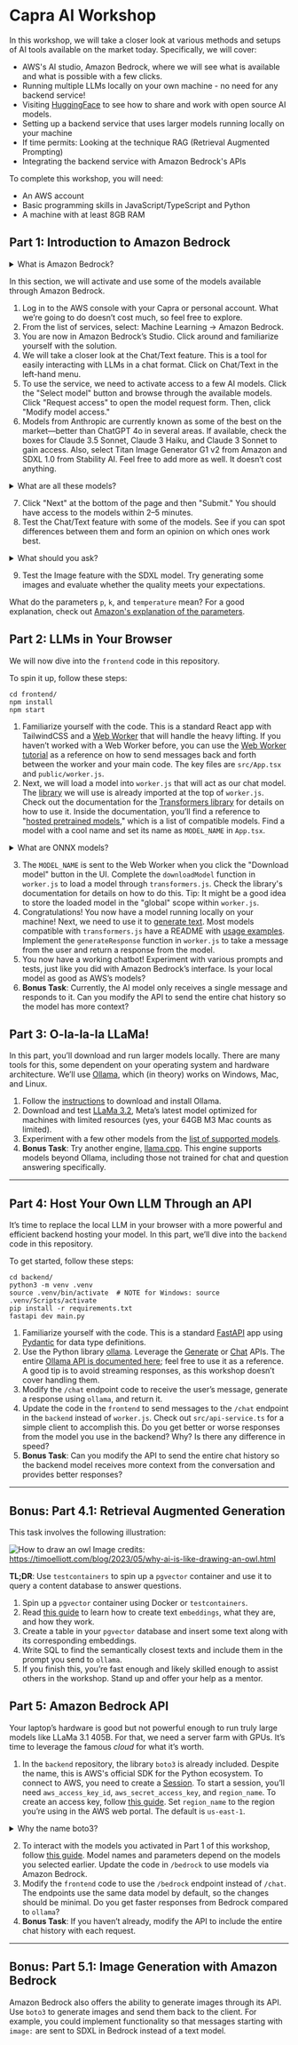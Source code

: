 # Capra AI Workshop

In this workshop, we will take a closer look at various methods and setups of AI tools available on the market today. Specifically, we will cover:

- AWS's AI studio, Amazon Bedrock, where we will see what is available and what is possible with a few clicks.
- Running multiple LLMs locally on your own machine - no need for any backend service!
- Visiting [HuggingFace](https://huggingface.co/) to see how to share and work with open source AI models.
- Setting up a backend service that uses larger models running locally on your machine
- If time permits: Looking at the technique RAG (Retrieval Augmented Prompting)
- Integrating the backend service with Amazon Bedrock's APIs

To complete this workshop, you will need:

- An AWS account
- Basic programming skills in JavaScript/TypeScript and Python
- A machine with at least 8GB RAM

## Part 1: Introduction to Amazon Bedrock

<details>
<summary>What is Amazon Bedrock?</summary>

Amazon Bedrock is a fully managed service that provides developers and organizations access to a range of large language models (LLMs) and generative AI models via a simple API interface. The service includes models from leading AI companies like Anthropic, AI21 Labs, and Stability AI, as well as Amazon's own models.

Technically, Bedrock functions as an abstraction layer over complex AI infrastructure. It handles scaling up, scaling down, and resource allocation automatically, eliminating the need for manual management of underlying hardware and software.

A key feature of Bedrock is the ability for model customization. This allows users to fine-tune pre-trained models on their own datasets, which can improve the model's performance for specific use cases. The process takes place within the customer's AWS environment, ensuring data security and privacy.

Bedrock integrates seamlessly with other AWS services, enabling the development of end-to-end AI solutions. For example, you can combine Bedrock with Amazon S3 for data storage, Amazon SageMaker for additional machine learning tasks, or AWS Lambda for serverless processing of AI-generated content.

The Bedrock API supports both synchronous and asynchronous requests, providing flexibility for different use cases. For long or resource-intensive tasks, asynchronous calls can be particularly useful.

The service can be used for a variety of tasks in natural language processing and generative AI, including text generation, semantic search, sentiment analysis, and translation. It also supports multimodal models that can generate or analyze both text and images.

</details>

In this section, we will activate and use some of the models available through Amazon Bedrock.

1. Log in to the AWS console with your Capra or personal account. What we’re going to do doesn’t cost much, so feel free to explore.
1. From the list of services, select: Machine Learning -> Amazon Bedrock.
1. You are now in Amazon Bedrock’s Studio. Click around and familiarize yourself with the solution.
1. We will take a closer look at the Chat/Text feature. This is a tool for easily interacting with LLMs in a chat format. Click on Chat/Text in the left-hand menu.
1. To use the service, we need to activate access to a few AI models. Click the "Select model" button and browse through the available models. Click "Request access" to open the model request form. Then, click "Modify model access."
1. Models from Anthropic are currently known as some of the best on the market—better than ChatGPT 4o in several areas. If available, check the boxes for Claude 3.5 Sonnet, Claude 3 Haiku, and Claude 3 Sonnet to gain access. Also, select Titan Image Generator G1 v2 from Amazon and SDXL 1.0 from Stability AI. Feel free to add more as well. It doesn’t cost anything.

<details>
<summary>What are all these models?</summary>

Amazon develops some models itself, but its greatest strength lies in providing models from other vendors under a unified API.

The text-generation models available are among the best in the field, and there’s a wide selection. For image generation, the selection is more limited, and state-of-the-art models are not available. Currently, image generation is restricted to Amazon’s own Titan models and one model from Stability AI (SDXL v1.0).

If you’re interested in learning more about the best image generators out there, check out:

- [DALL-E 3](https://openai.com/index/dall-e-3/) by OpenAI
- [Midjourney 6.1](https://www.midjourney.com/home) by Midjourney
- [Stable Diffusion 3.5 Large](https://stability.ai/) by Stability AI

There are also other categories of models:

**Audio**

- [Synthesia](https://www.synthesia.io/features/languages)
- [Assembly.ai](https://www.assemblyai.com/) <- Excellent for podcasts!
- [Whisper](https://openai.com/index/whisper/) by OpenAI

**Video**

- [Sora](https://openai.com/index/sora/) by OpenAI (Not available to the public)
- [Synthesia Video](https://www.synthesia.io/video-templates) Example: [Video generated through Synthesia Studio](https://share.synthesia.io/627708f6-e273-4bb3-a89a-0eb7e3a8176a)

</details>

7. Click "Next" at the bottom of the page and then "Submit." You should have access to the models within 2–5 minutes.
8. Test the Chat/Text feature with some of the models. See if you can spot differences between them and form an opinion on which ones work best.

<details>
<summary>What should you ask?</summary>

Most language models are good enough to provide recipes or dinner suggestions, even in Norwegian. Instead, ask about more advanced topics to test whether the model understands context and details in the text you provide.

For some great prompt examples, check out [this blog on the topic](https://medium.com/@woyera/top-10-ways-to-measure-how-smart-your-ai-really-is-a-fun-guide-06e232656231).

</details>

9. Test the Image feature with the SDXL model. Try generating some images and evaluate whether the quality meets your expectations.

What do the parameters `p`, `k`, and `temperature` mean? For a good explanation, check out [Amazon's explanation of the parameters](https://docs.aws.amazon.com/bedrock/latest/userguide/inference-parameters.html?icmpid=docs_bedrock_help_panel_playgrounds).

## Part 2: LLMs in Your Browser

We will now dive into the `frontend` code in this repository.

To spin it up, follow these steps:

```
cd frontend/
npm install
npm start
```

1. Familiarize yourself with the code. This is a standard React app with TailwindCSS and a [Web Worker](https://developer.mozilla.org/en-US/docs/Web/API/Worker) that will handle the heavy lifting. If you haven’t worked with a Web Worker before, you can use the [Web Worker tutorial](https://developer.mozilla.org/en-US/docs/Web/API/Web_Workers_API/Using_web_workers) as a reference on how to send messages back and forth between the worker and your main code. The key files are `src/App.tsx` and `public/worker.js`.
2. Next, we will load a model into `worker.js` that will act as our chat model. The [library](https://www.npmjs.com/package/@xenova/transformers) we will use is already imported at the top of `worker.js`. Check out the documentation for the [Transformers library](https://www.npmjs.com/package/@xenova/transformers) for details on how to use it. Inside the documentation, you’ll find a reference to "[hosted pretrained models](https://huggingface.co/models?library=transformers.js&sort=trending)," which is a list of compatible models. Find a model with a cool name and set its name as `MODEL_NAME` in `App.tsx`.

<details>
<summary>What are ONNX models?</summary>

ONNX (Open Neural Network Exchange) models are an open, platform-independent format for representing machine learning models.

It defines a computational graph consisting of nodes (operations) and edges (data flow) and supports a standardized set of operators and data types. ONNX enables interoperability between different ML frameworks, simplifies model optimization and deployment, and is supported by a broad ecosystem of tools.

The format includes metadata and is extensible for specific use cases. This makes ONNX a key technology for standardizing the exchange and deployment of AI models across platforms and environments.

</details>

3. The `MODEL_NAME` is sent to the Web Worker when you click the "Download model" button in the UI. Complete the `downloadModel` function in `worker.js` to load a model through `transformers.js`. Check the library's documentation for details on how to do this. Tip: It might be a good idea to store the loaded model in the "global" scope within `worker.js`.
4. Congratulations! You now have a model running locally on your machine! Next, we need to use it to [generate text](https://huggingface.co/tasks/text-generation#completion-generation-models). Most models compatible with `transformers.js` have a README with [usage examples](https://huggingface.co/Xenova/Qwen1.5-0.5B-Chat). Implement the `generateResponse` function in `worker.js` to take a message from the user and return a response from the model.
5. You now have a working chatbot! Experiment with various prompts and tests, just like you did with Amazon Bedrock’s interface. Is your local model as good as AWS’s models?
6. **Bonus Task**: Currently, the AI model only receives a single message and responds to it. Can you modify the API to send the entire chat history so the model has more context?

## Part 3: O-la-la-la LLaMa!

In this part, you’ll download and run larger models locally. There are many tools for this, some dependent on your operating system and hardware architecture. We’ll use [Ollama](https://ollama.com/), which (in theory) works on Windows, Mac, and Linux.

1. Follow the [instructions](https://ollama.com/) to download and install Ollama.
2. Download and test [LLaMa 3.2](https://ollama.com/library/llama3.2:3b), Meta’s latest model optimized for machines with limited resources (yes, your 64GB M3 Mac counts as limited).
3. Experiment with a few other models from the [list of supported models](https://ollama.com/library).
4. **Bonus Task**: Try another engine, [llama.cpp](https://github.com/ggerganov/llama.cpp). This engine supports models beyond Ollama, including those not trained for chat and question answering specifically.

---

## Part 4: Host Your Own LLM Through an API

It’s time to replace the local LLM in your browser with a more powerful and efficient backend hosting your model. In this part, we’ll dive into the `backend` code in this repository.

To get started, follow these steps:

```
cd backend/
python3 -m venv .venv
source .venv/bin/activate  # NOTE for Windows: source .venv/Scripts/activate
pip install -r requirements.txt
fastapi dev main.py
```

1. Familiarize yourself with the code. This is a standard [FastAPI](https://fastapi.tiangolo.com/) app using [Pydantic](https://docs.pydantic.dev/latest/) for data type definitions.
2. Use the Python library [ollama](https://github.com/ollama/ollama-python). Leverage the [Generate](https://github.com/ollama/ollama-python?tab=readme-ov-file#generate) or [Chat](https://github.com/ollama/ollama-python?tab=readme-ov-file#chat) APIs. The entire [Ollama API is documented here](https://github.com/ollama/ollama/blob/main/docs/api.md); feel free to use it as a reference. A good tip is to avoid streaming responses, as this workshop doesn’t cover handling them.
3. Modify the `/chat` endpoint code to receive the user’s message, generate a response using `ollama`, and return it.
4. Update the code in the `frontend` to send messages to the `/chat` endpoint in the `backend` instead of `worker.js`. Check out `src/api-service.ts` for a simple client to accomplish this. Do you get better or worse responses from the model you use in the backend? Why? Is there any difference in speed?
5. **Bonus Task**: Can you modify the API to send the entire chat history so the backend model receives more context from the conversation and provides better responses?

---

## Bonus: Part 4.1: Retrieval Augmented Generation

This task involves the following illustration:

![How to draw an owl](./assets/images/how-to-draw-an-owl.png "How to draw an owl.")
Image credits: https://timoelliott.com/blog/2023/05/why-ai-is-like-drawing-an-owl.html

**TL;DR**: Use `testcontainers` to spin up a `pgvector` container and use it to query a content database to answer questions.

1. Spin up a `pgvector` container using Docker or `testcontainers`.
2. Read [this guide](https://www.kaggle.com/code/arashnic/rag-with-sentence-and-hugging-face-transformers) to learn how to create text `embeddings`, what they are, and how they work.
3. Create a table in your `pgvector` database and insert some text along with its corresponding embeddings.
4. Write SQL to find the semantically closest texts and include them in the prompt you send to `ollama`.
5. If you finish this, you’re fast enough and likely skilled enough to assist others in the workshop. Stand up and offer your help as a mentor.

## Part 5: Amazon Bedrock API

Your laptop’s hardware is good but not powerful enough to run truly large models like LLaMa 3.1 405B. For that, we need a server farm with GPUs. It’s time to leverage the famous _cloud_ for what it’s worth.

1. In the `backend` repository, the library `boto3` is already included. Despite the name, this is AWS's official SDK for the Python ecosystem. To connect to AWS, you need to create a [Session](https://boto3.amazonaws.com/v1/documentation/api/latest/reference/core/session.html#boto3.session.Session). To start a session, you’ll need `aws_access_key_id`, `aws_secret_access_key`, and `region_name`. To create an access key, follow [this guide](https://docs.aws.amazon.com/IAM/latest/UserGuide/access-key-self-managed.html#Using_CreateAccessKey). Set `region_name` to the region you’re using in the AWS web portal. The default is `us-east-1`.

<details>
<summary>Why the name boto3?</summary>

Boto (pronounced boh-toh) is a type of freshwater dolphin that lives in the Amazon River.

</details>

2. To interact with the models you activated in Part 1 of this workshop, follow [this guide](https://docs.aws.amazon.com/code-library/latest/ug/python_3_bedrock-runtime_code_examples.html). Model names and parameters depend on the models you selected earlier. Update the code in `/bedrock` to use models via Amazon Bedrock.
3. Modify the `frontend` code to use the `/bedrock` endpoint instead of `/chat`. The endpoints use the same data model by default, so the changes should be minimal. Do you get faster responses from Bedrock compared to `ollama`?
4. **Bonus Task**: If you haven’t already, modify the API to include the entire chat history with each request.

---

## Bonus: Part 5.1: Image Generation with Amazon Bedrock

Amazon Bedrock also offers the ability to generate images through its API. Use `boto3` to generate images and send them back to the client. For example, you could implement functionality so that messages starting with `image:` are sent to SDXL in Bedrock instead of a text model.
